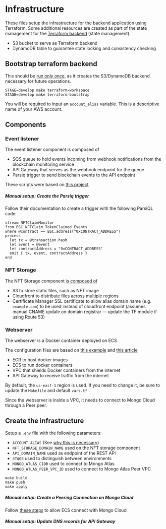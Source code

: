 # Infrastructure

These files setup the infrastructure for the backend application using Terraform.
Some additional resources are created as part of the state management for the [Terraform backend](https://www.terraform.io/language/settings/backends) (state management).

- S3 bucket to serve as Terraform backend
- DynamoDB table to guarantee state locking and consistency checking

## Bootstrap terraform backend

This should be [run only once](https://stackoverflow.com/questions/47913041/initial-setup-of-terraform-backend-using-terraform), as it creates the S3/DynamoDB backend necessary for future operations.

```
STAGE=develop make terraform-workspace
STAGE=develop make terraform-bootstrap
```

You will be required to input an `account_alias` variable. This is a descriptive name of your AWS account.

## Components

### Event listener

The event listener component is composed of

- SQS queue to hold events incoming from webhook notifications from the blockchain monitoring service
- API Gateway that serves as the webhook endpoint for the queue
- Parsiq trigger to send blockchain events to the API endpoint

These scripts were based on [this project](https://gist.github.com/afloesch/dc7d8865eeb91100648330a46967be25)

##### Manual setup: Create the Parsiq trigger

Follow their documentation to create a trigger with the following ParsiQL code

```
stream NFTClaimMonitor
from BSC_NFTClaim_TokenClaimed_Events
where @contract == BSC.address("0xCONTRACT_ADDRESS")
process
  let tx = @transaction.hash
  let event = @event
  let contractAddress = "0xCONTRACT_ADDRESS"
  emit { tx, event, contractAddress }
end
```

### NFT Storage

The NFT Storage component [is composed of](https://github.com/cloudposse/terraform-aws-cloudfront-s3-cdn)

- S3 to store static files, such as NFT image
- Cloudfront to distribute files across multiple regions
- Certificate Manager SSL certificate to allow alias domain name (e.g. `example.com`) to be used instead of cloudfront endpoint (assumes manual CNAME update on domain registrar — update the TF module if using Route 53)

### Webserver

The webserver is a Docker container deployed on ECS

The configuration files are based on [this example](https://github.com/LukeMwila/aws-apigateway-vpc-ecs-fargate/) and [this article](https://dev.to/kieranjen/ecs-fargate-service-auto-scaling-with-terraform-2ld)

- ECR to host docker images
- ECS to run docker containers
- VPC that shields Docker containers from the internet
- API Gateway to receive traffic from the internet

By default, the `us-east-1` region is used. If you need to change it, be sure to update the `Makefile` and default `vars.tf`

Since the webserver is inside a VPC, it needs to connect to Mongo Cloud through a Peer peer.

## Create the infrastructure

Setup a `.env` file with the following parameters:

- `ACCOUNT_ALIAS` (See [why this is necessary](https://stackoverflow.com/questions/65838989/variables-may-not-be-used-here-during-terraform-init))
- `NFT_STORAGE_DOMAIN_NAME` used on the NFT storage component
- `API_DOMAIN_NAME` used as endpoint of the REST API
- `STAGE` used to distinguish between environments
- `MONGO_ATLAS_CIDR` used to connect to Mongo Atlas
- `MONGO_ATLAS_PEER_VPC_ID` used to connect to Mongo Atlas Peer VPC

```
make build
make push
make apply
```

##### Manual setup: Create a Peering Connection on Mongo Cloud

Follow [these steps](https://www.mongodb.com/blog/post/introducing-vpc-peering-for-mongodb-atlas) to allow ECS connect with Mongo Cloud

##### Manual setup: Update DNS records for API Gateway
